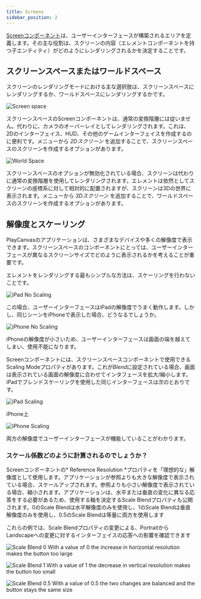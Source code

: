 ```yaml
---
title: Screens
sidebar_position: 2
---
```


[Screenコンポーネント][1]は、ユーザーインターフェースが構築されるエリアを定義します。その主な役割は、スクリーンの内容（エレメントコンポーネントを持つ子エンティティ）がどのようにレンダリングされるかを決定することです。

## スクリーンスペースまたはワールドスペース

スクリーンのレンダリングモードにおける主な選択肢は、スクリーンスペースにレンダリングするか、ワールドスペースにレンダリングするかです。

![Screen space](/img/user-manual/user-interface/screens/screen-space-viewport.png)

スクリーンスペースのScreenコンポーネントは、通常の変換階層には従いません。代わりに、カメラのオーバーレイとしてレンダリングされます。これは、2Dのインターフェイス、HUD、その他のゲームインターフェイスを作成するのに便利です。メニューから *2Dスクリーン* を追加することで、スクリーンスペースのスクリーンを作成するオプションがあります。

![World Space](/img/user-manual/user-interface/screens/world-space-viewport.png)

スクリーンスペースのオプションが無効化されている場合、スクリーンは代わりに通常の変換階層を使用してレンダリングされます。エレメントは依然としてスクリーンの座標系に対して相対的に配置されますが、スクリーンは3Dの世界に表示されます。メニューから *3Dスクリーン* を追加することで、ワールドスペースのスクリーンを作成するオプションがあります。

## 解像度とスケーリング

PlayCanvasのアプリケーションは、さまざまなデバイスや多くの解像度で表示できます。スクリーンスペースのコンポーネントにとっては、ユーザーインターフェースが異なるスクリーンサイズでどのように表示されるかを考えることが重要です。

エレメントをレンダリングする最もシンプルな方法は、スケーリングを行わないことです。

![iPad No Scaling](/img/user-manual/user-interface/screens/ipad-no-scaling.png)

この場合、ユーザーインターフェースはiPadの解像度でうまく動作します。しかし、同じシーンをiPhoneで表示した場合、どうなるでしょうか。

![iPhone No Scaling](/img/user-manual/user-interface/screens/iphone-no-scaling.png)

iPhoneの解像度が小さいため、ユーザーインターフェースは画面の端を越えてしまい、使用不能になります。

Screenコンポーネントには、スクリーンスペースコンポーネントで使用できるScaling Modeプロパティがあります。これが*Blend*に設定されている場合、画面は表示されている画面の解像度に合わせてインタフェースを拡大/縮小します。iPadでブレンドスケーリングを使用した同じインターフェースは次のとおりです。

![iPad Scaling](/img/user-manual/user-interface/screens/ipad-scaling.png)

iPhone上

![iPhone Scaling](/img/user-manual/user-interface/screens/iphone-scaling.png)

両方の解像度でユーザーインターフェースが機能していることがわかります。

### スケール係数どのように計算されるのでしょうか？

Screenコンポーネントの* Reference Resolution *プロパティを「理想的な」解像度として使用します。アプリケーションが参照よりも大きな解像度で表示されている場合、スケールアップされます。参照よりも小さい解像度で表示されている場合、縮小されます。アプリケーションは、水平または垂直の変化に異なる応答をする必要があるため、使用する軸を決定するScale Blendプロパティも公開されます。0のScale Blendは水平解像度のみを使用し、1のScale Blendは垂直解像度のみを使用し、0.5のScale Blendは等量に両方を使用します

これらの例では、Scale Blendプロパティの変更による、PortraitからLandscapeへの変更に対するインターフェイスの応答への影響を確認できます

![Scale Blend 0](/img/user-manual/user-interface/screens/scale-blend-0.png)
With a value of 0 the increase in horizontal resolution makes the button too large

![Scale Blend 1](/img/user-manual/user-interface/screens/scale-blend-1.png)
With a value of 1 the decrease in vertical resolution makes the button too small

![Scale Blend 0.5](/img/user-manual/user-interface/screens/scale-blend-0.5.png)
With a value of 0.5 the two changes are balanced and the button stays the same size

[1]: /user-manual/scenes/components/screen
